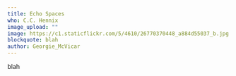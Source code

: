 ```yaml
---
title: Echo Spaces
who: C.C. Hennix
image_upload: ""
image: https://c1.staticflickr.com/5/4610/26770370448_a884d55037_b.jpg
blockquote: blah
author: Georgie_McVicar
---
```

blah